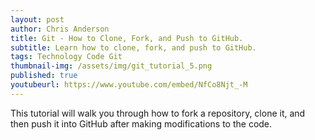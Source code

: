 ```yaml
---
layout: post
author: Chris Anderson
title: Git - How to Clone, Fork, and Push to GitHub.
subtitle: Learn how to clone, fork, and push to GitHub.
tags: Technology Code Git
thumbnail-img: /assets/img/git_tutorial_5.png
published: true
youtubeurl: https://www.youtube.com/embed/NfCo8Njt_-M
---
```


This tutorial will walk you through how to fork a repository, clone it, and then push it into GitHub after making modifications to the code.
